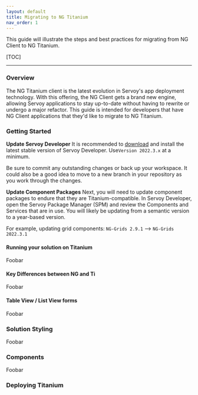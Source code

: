 ```yaml
---
layout: default
title: Migrating to NG Titanium
nav_order: 1
---
```


This guide will illustrate the steps and best practices for migrating from NG Client to NG Titanium.

[TOC]

------



### Overview

The NG Titanium client is the latest evolution in Servoy's app deployment technology. With this offering, the NG Client gets a brand new engine, allowing Servoy applications to stay up-to-date without having to rewrite or undergo a major refactor. This guide is intended for developers that have NG Client applications that they'd like to migrate to NG Titanium.

### Getting Started

**Update Servoy Developer**
It is recommended to [download](https://servoy.com/download) and install the latest stable version of Servoy Developer. Use`Version 2022.3.x` at a minimum.

Be sure to commit any outstanding changes or back up your workspace. It could also be a good idea to move to a new branch in your repository as you work through the changes.

**Update Component Packages**
Next, you will need to update component packages to endure that they are Titanium-compatible. In Servoy Developer, open the Servoy Package Manager (SPM) and review the Components and Services that are in use. You will likely be updating from a semantic version to a year-based version. 

For example, updating grid components: `NG-Grids 2.9.1` --> `NG-Grids 2022.3.1`



#### Running your solution on Titanium

Foobar

#### Key Differences between NG and Ti

Foobar

#### Table View / List View forms

Foobar

### Solution Styling

Foobar

### Components

Foobar

### Deploying Titanium